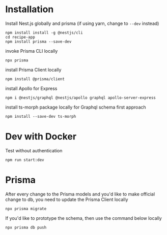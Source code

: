 # Installation

Install Nest.js globally and prisma (if using yarn, change to `--dev` instead)

```
npm install install -g @nestjs/cli
cd recipe-app
npm install prisma --save-dev
```

invoke Prisma CLI locally

```
npx prisma
```

install Prisma Client locally

```
npm install @prisma/client
```

install Apollo for Express

```
npm i @nestjs/graphql @nestjs/apollo graphql apollo-server-express
```

install ts-morph package locally for Graphql schema first approach

```
npm install --save-dev ts-morph
```

# Dev with Docker

Test without authentication

```
npm run start:dev
```

# Prisma

After every change to the Prisma models and you'd like to make official change to db, you need to update the Prisma Client locally

```
npx prisma migrate
```

If you'd like to prototype the schema, then use the command below locally

```
npx prisma db push
```
